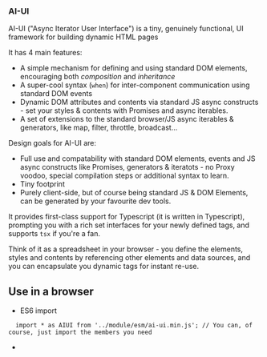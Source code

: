 ### AI-UI

AI-UI ("Async Iterator User Interface") is a tiny, genuinely functional, UI framework for building dynamic HTML pages

It has 4 main features:

* A simple mechanism for defining and using standard DOM elements, encouraging both _composition_ and _inheritance_
* A super-cool syntax (`when`) for inter-component communication using standard DOM events 
* Dynamic DOM attributes and contents via standard JS async constructs - set your styles & contents with Promises and async iterables.
* A set of extensions to the standard browser/JS async iterables & generators, like map, filter, throttle, broadcast...

Design goals for AI-UI are:

* Full use and compatability with standard DOM elements, events and JS async constructs like Promises, generators & iteratots - no Proxy voodoo, special compilation steps or additional syntax to learn.
* Tiny footprint
* Purely client-side, but of course being standard JS & DOM Elements, can be generated by your favourite dev tools.

It provides first-class support for Typescript (it is written in Typescript), prompting you with a rich set interfaces for your newly defined tags, and supports `tsx` if you're a fan.

Think of it as a spreadsheet in your browser - you define the elements, styles and contents by referencing other elements and data sources, and you can encapsulate you dynamic tags for instant re-use.

## Use in a browser

* ES6 import
```
  import * as AIUI from '../module/esm/ai-ui.min.js'; // You can, of course, just import the members you need
```

* <script> tag
```
  <script src="../module/lib/ai-ui.js"></script> <!-- defines global AIUI -->
```

Get started with simple, easy to maintain web pages that work seamlessly with user-input, remote data sources and other dynamic sources of data. No hooks, contexts, lifecycles, new events models to learn or unnecessary complexity.

Check out the [guide](./guide/index.md}, or jump straight to the tutorial with [your first web page](./guide/your-first-web-page.md).

Interested in contributing? Please check out the [developers](./guide/developers.md) page.
